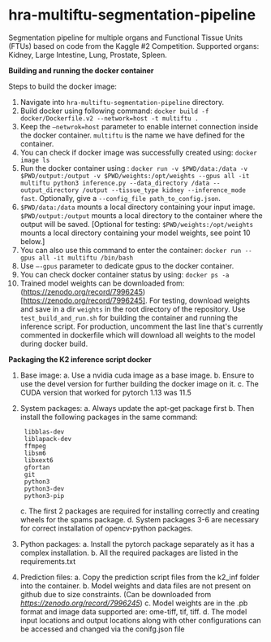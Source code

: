 # hra-multiftu-segmentation-pipeline
Segmentation pipeline for multiple organs and Functional Tissue Units (FTUs) based on code from the Kaggle #2 Competition.
Supported organs: Kidney, Large Intestine, Lung, Prostate, Spleen. 

**Building and running the docker container**

Steps to build the docker image:

1. Navigate into `hra-multiftu-segmentation-pipeline` directory.
2. Build docker using following command: `docker build -f docker/Dockerfile.v2 --network=host -t multiftu .`
3. Keep the `–netwrok=host` parameter to enable internet connection inside the
docker container. `multiftu` is the name we have defined for the container.
4. You can check if docker image was successfully created using: `docker image ls`
5. Run the docker container using : `docker run -v $PWD/data:/data -v $PWD/output:/output -v $PWD/weights:/opt/weights --gpus all -it multiftu python3 inference.py --data_directory /data --output_directory /output --tissue_type kidney --inference_mode fast`. Optionally, give a `--config_file path_to_config.json`.
6. `$PWD/data:/data` mounts a local directory containing your input image. `$PWD/output:/output` mounts a local directory to the container where the output will be saved. [Optional for testing: `$PWD/weights:/opt/weights` mounts a local directory containing your model weights, see point 10 below.] 
7. You can also use this command to enter the container: `docker run --gpus all -it multiftu /bin/bash`
8. Use `–-gpus` parameter to dedicate gpus to the docker container.
9. You can check docker container status by using: `docker ps -a`
10. Trained model weights can be downloaded from: (https://zenodo.org/record/7996245)[https://zenodo.org/record/7996245]. For testing, download weights and save in a dir `weights` in the root directory of the repository. Use `test_build_and_run.sh` for building the container and running the inference script. For production, uncomment the last line that's currently commented in dockerfile which will download all weights to the model during docker build.

**Packaging the K2 inference script docker**
1. Base image:
    a. Use a nvidia cuda image as a base image.
    b. Ensure to use the devel version for further building the docker image on it.
    c. The CUDA version that worked for pytorch 1.13 was 11.5
2. System packages:
    a. Always update the apt-get package first
    b. Then install the following packages in the same command:
  
        libblas-dev
        liblapack-dev
        ffmpeg
        libsm6
        libxext6
        gfortan
        git
        python3
        python3-dev
        python3-pip
    
   c. The first 2 packages are required for installing correctly and creating wheels for the
     spams package.
   d. System packages 3-6 are necessary for correct installation of opencv-python packages.
3. Python packages:
    a. Install the pytorch package separately as it has a complex installation.
    b. All the required packages are listed in the requirements.txt
4. Prediction files:
    a. Copy the prediction script files from the k2_inf folder into the container.
    b. Model weights and data files are not present on github due to size constraints. (Can be downloaded from *https://zenodo.org/record/7996245*)
    c. Model weights are in the .pb format and image data supported are: ome-tiff, tif, tiff.
    d. The model input locations and output locations along with other configurations can be accessed and changed via the conifg.json file
